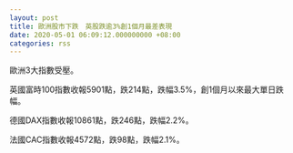 ```yaml
---
layout: post
title: 歐洲股市下跌　英股跌逾3%創1個月最差表現
date: 2020-05-01 06:09:12.000000000 +08:00
categories: rss
---
```


歐洲3大指數受壓。

英國富時100指數收報5901點，跌214點，跌幅3.5%，創1個月以來最大單日跌幅。

德國DAX指數收報10861點，跌246點，跌幅2.2%。

法國CAC指數收報4572點，跌98點，跌幅2.1%。
